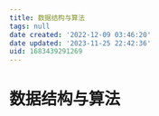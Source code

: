 ```yaml
---
title: 数据结构与算法
tags: null
date created: '2022-12-09 03:46:20'
date updated: '2023-11-25 22:42:36'
uid: 1683439291269
---
```


# 数据结构与算法
